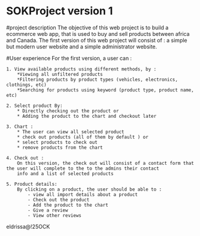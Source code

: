 # SOKProject version 1

#project description
The objective of this web project is to build a ecommerce web app, that is used to buy and sell products between africa and Canada.
The first version of this web project will consist of : a simple but modern user website and a simple administrator website.

#User experience
For the first version, a user can :

	1. View available products using different methods, by :
		*Viewing all unfiltered products
		*Filtering products by product types (vehicles, electronics, clothings, etc)
		*Searching for products using keyword (product type, product name, etc)
	
	2. Select product By: 
		* Directly checking out the product or
		* Adding the product to the chart and checkout later

	3. Chart :
		* The user can view all selected product
		* check out products (all of them by default ) or
		* select products to check out 
		* remove products from the chart
	
	4. Check out :
		On this version, the check out will consist of a contact form that the user will complete to the to the admins their contact
		info and a list of selected products

	5. Product details:
		By clicking on a product, the user should be able to :
			- view all import details about a product
			- Check out the product
			- Add the product to the chart
			- Give a review
			- View other reviews


eldrissa@!25OCK

